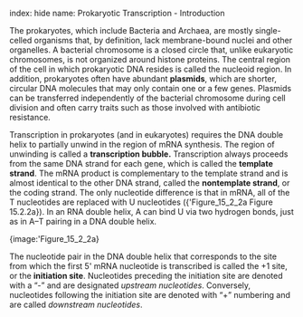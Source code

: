 index: hide
name: Prokaryotic Transcription - Introduction

The prokaryotes, which include Bacteria and Archaea, are mostly single-celled organisms that, by definition, lack membrane-bound nuclei and other organelles. A bacterial chromosome is a closed circle that, unlike eukaryotic chromosomes, is not organized around histone proteins. The central region of the cell in which prokaryotic DNA resides is called the nucleoid region. In addition, prokaryotes often have abundant  **plasmids**, which are shorter, circular DNA molecules that may only contain one or a few genes. Plasmids can be transferred independently of the bacterial chromosome during cell division and often carry traits such as those involved with antibiotic resistance.

Transcription in prokaryotes (and in eukaryotes) requires the DNA double helix to partially unwind in the region of mRNA synthesis. The region of unwinding is called a  **transcription bubble.** Transcription always proceeds from the same DNA strand for each gene, which is called the  **template strand**. The mRNA product is complementary to the template strand and is almost identical to the other DNA strand, called the  **nontemplate strand**, or the coding strand. The only nucleotide difference is that in mRNA, all of the T nucleotides are replaced with U nucleotides ({'Figure_15_2_2a Figure 15.2.2a}). In an RNA double helix, A can bind U via two hydrogen bonds, just as in A–T pairing in a DNA double helix.


{image:'Figure_15_2_2a}
        

The nucleotide pair in the DNA double helix that corresponds to the site from which the first 5' mRNA nucleotide is transcribed is called the +1 site, or the  **initiation site**. Nucleotides preceding the initiation site are denoted with a “-” and are designated  *upstream nucleotides*. Conversely, nucleotides following the initiation site are denoted with “+” numbering and are called  *downstream nucleotides*.
